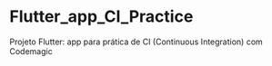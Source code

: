 # Flutter_app_CI_Practice
Projeto Flutter: app para prática de CI (Continuous Integration) com Codemagic
